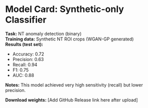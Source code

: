 # Model Card: Synthetic-only Classifier

**Task:** NT anomaly detection (binary)  
**Training data:** Synthetic NT ROI crops (WGAN-GP generated)  
**Results (test set):**  
- Accuracy: 0.72  
- Precision: 0.63  
- Recall: 0.94  
- F1: 0.75  
- AUC: 0.88  

**Notes:** This model achieved very high sensitivity (recall) but lower precision.  

**Download weights:** [Add GitHub Release link here after upload]
